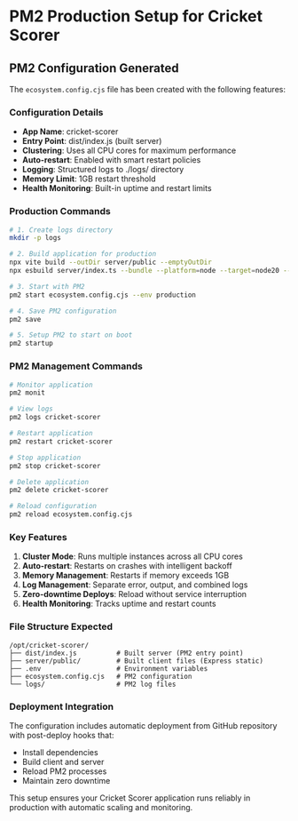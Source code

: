 # PM2 Production Setup for Cricket Scorer

## PM2 Configuration Generated

The `ecosystem.config.cjs` file has been created with the following features:

### Configuration Details

- **App Name**: cricket-scorer
- **Entry Point**: dist/index.js (built server)
- **Clustering**: Uses all CPU cores for maximum performance
- **Auto-restart**: Enabled with smart restart policies
- **Logging**: Structured logs to ./logs/ directory
- **Memory Limit**: 1GB restart threshold
- **Health Monitoring**: Built-in uptime and restart limits

### Production Commands

```bash
# 1. Create logs directory
mkdir -p logs

# 2. Build application for production
npx vite build --outDir server/public --emptyOutDir
npx esbuild server/index.ts --bundle --platform=node --target=node20 --outfile=dist/index.js --packages=external --format=esm

# 3. Start with PM2
pm2 start ecosystem.config.cjs --env production

# 4. Save PM2 configuration
pm2 save

# 5. Setup PM2 to start on boot
pm2 startup
```

### PM2 Management Commands

```bash
# Monitor application
pm2 monit

# View logs
pm2 logs cricket-scorer

# Restart application
pm2 restart cricket-scorer

# Stop application
pm2 stop cricket-scorer

# Delete application
pm2 delete cricket-scorer

# Reload configuration
pm2 reload ecosystem.config.cjs
```

### Key Features

1. **Cluster Mode**: Runs multiple instances across all CPU cores
2. **Auto-restart**: Restarts on crashes with intelligent backoff
3. **Memory Management**: Restarts if memory exceeds 1GB
4. **Log Management**: Separate error, output, and combined logs
5. **Zero-downtime Deploys**: Reload without service interruption
6. **Health Monitoring**: Tracks uptime and restart counts

### File Structure Expected

```
/opt/cricket-scorer/
├── dist/index.js          # Built server (PM2 entry point)
├── server/public/         # Built client files (Express static)
├── .env                   # Environment variables
├── ecosystem.config.cjs   # PM2 configuration
└── logs/                  # PM2 log files
```

### Deployment Integration

The configuration includes automatic deployment from GitHub repository with post-deploy hooks that:
- Install dependencies
- Build client and server
- Reload PM2 processes
- Maintain zero downtime

This setup ensures your Cricket Scorer application runs reliably in production with automatic scaling and monitoring.